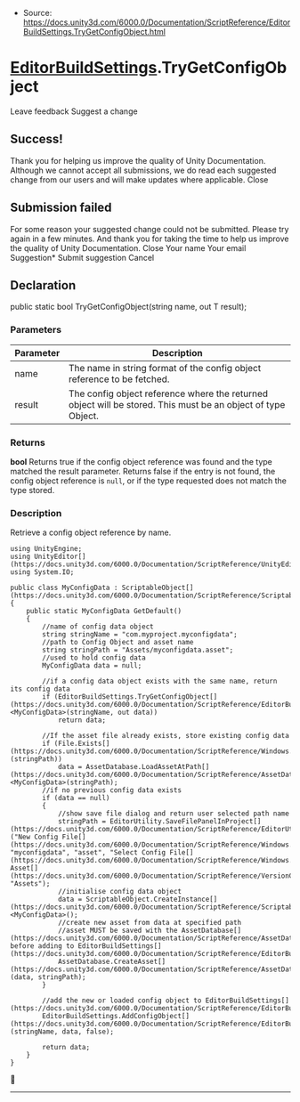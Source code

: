 * Source: https://docs.unity3d.com/6000.0/Documentation/ScriptReference/EditorBuildSettings.TryGetConfigObject.html

#  [EditorBuildSettings](https://docs.unity3d.com/6000.0/Documentation/ScriptReference/EditorBuildSettings.html).TryGetConfigObject
Leave feedback
Suggest a change
## Success!
Thank you for helping us improve the quality of Unity Documentation. Although we cannot accept all submissions, we do read each suggested change from our users and will make updates where applicable.
Close
## Submission failed
For some reason your suggested change could not be submitted. Please <a>try again</a> in a few minutes. And thank you for taking the time to help us improve the quality of Unity Documentation.
Close
Your name Your email Suggestion* Submit suggestion
Cancel
## Declaration
public static bool TryGetConfigObject(string name, out T result); 
### Parameters
Parameter | Description  
---|---  
name | The name in string format of the config object reference to be fetched.  
result | The config object reference where the returned object will be stored. This must be an object of type Object.  
### Returns
**bool** Returns true if the config object reference was found and the type matched the result parameter. Returns false if the entry is not found, the config object reference is `null`, or if the type requested does not match the type stored. 
### Description
Retrieve a config object reference by name.
```
using UnityEngine;
using UnityEditor[](https://docs.unity3d.com/6000.0/Documentation/ScriptReference/UnityEditor.html);
using System.IO;  
  
public class MyConfigData : ScriptableObject[](https://docs.unity3d.com/6000.0/Documentation/ScriptReference/ScriptableObject.html)
{
    public static MyConfigData GetDefault()
    {
        //name of config data object
        string stringName = "com.myproject.myconfigdata";
        //path to Config Object and asset name
        string stringPath = "Assets/myconfigdata.asset";
        //used to hold config data
        MyConfigData data = null;  
  
        //if a config data object exists with the same name, return its config data
        if (EditorBuildSettings.TryGetConfigObject[](https://docs.unity3d.com/6000.0/Documentation/ScriptReference/EditorBuildSettings.TryGetConfigObject.html)<MyConfigData>(stringName, out data))
            return data;  
  
        //If the asset file already exists, store existing config data
        if (File.Exists[](https://docs.unity3d.com/6000.0/Documentation/ScriptReference/Windows.File.Exists.html)(stringPath))
            data = AssetDatabase.LoadAssetAtPath[](https://docs.unity3d.com/6000.0/Documentation/ScriptReference/AssetDatabase.LoadAssetAtPath.html)<MyConfigData>(stringPath);
        //if no previous config data exists
        if (data == null)
        {
            //show save file dialog and return user selected path name
            stringPath = EditorUtility.SaveFilePanelInProject[](https://docs.unity3d.com/6000.0/Documentation/ScriptReference/EditorUtility.SaveFilePanelInProject.html)("New Config File[](https://docs.unity3d.com/6000.0/Documentation/ScriptReference/Windows.File.html)", "myconfigdata", "asset", "Select Config File[](https://docs.unity3d.com/6000.0/Documentation/ScriptReference/Windows.File.html) Asset[](https://docs.unity3d.com/6000.0/Documentation/ScriptReference/VersionControl.Asset.html)", "Assets");
            //initialise config data object
            data = ScriptableObject.CreateInstance[](https://docs.unity3d.com/6000.0/Documentation/ScriptReference/ScriptableObject.CreateInstance.html)<MyConfigData>();
            //create new asset from data at specified path
            //asset MUST be saved with the AssetDatabase[](https://docs.unity3d.com/6000.0/Documentation/ScriptReference/AssetDatabase.html) before adding to EditorBuildSettings[](https://docs.unity3d.com/6000.0/Documentation/ScriptReference/EditorBuildSettings.html)
            AssetDatabase.CreateAsset[](https://docs.unity3d.com/6000.0/Documentation/ScriptReference/AssetDatabase.CreateAsset.html)(data, stringPath);
        }  
  
        //add the new or loaded config object to EditorBuildSettings[](https://docs.unity3d.com/6000.0/Documentation/ScriptReference/EditorBuildSettings.html)
        EditorBuildSettings.AddConfigObject[](https://docs.unity3d.com/6000.0/Documentation/ScriptReference/EditorBuildSettings.AddConfigObject.html)(stringName, data, false);  
  
        return data;
    }
}

```

* * *
